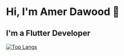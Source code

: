# Hi, I'm Amer Dawood 👋

## I'm a Flutter Developer

[![Top Langs](https://github-readme-stats.vercel.app/api/top-langs/?username=AmerDawood&layout=compact)](https://github.com/anuraghazra/github-readme-stats)





